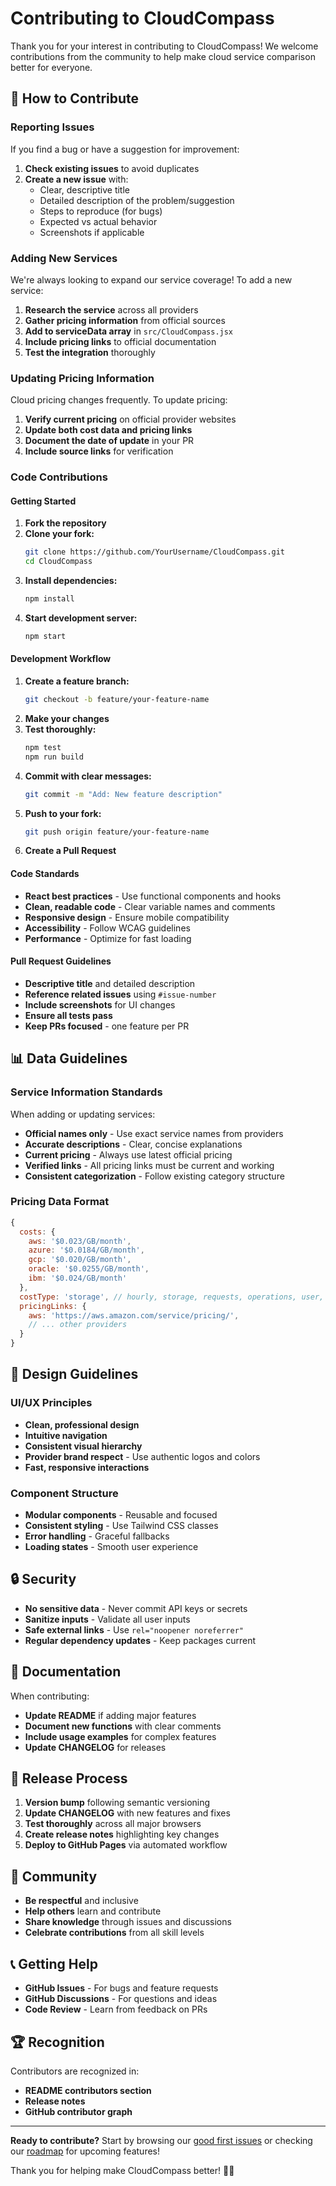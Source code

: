 # Contributing to CloudCompass

Thank you for your interest in contributing to CloudCompass! We welcome contributions from the community to help make cloud service comparison better for everyone.

## 🤝 How to Contribute

### Reporting Issues

If you find a bug or have a suggestion for improvement:

1. **Check existing issues** to avoid duplicates
2. **Create a new issue** with:
   - Clear, descriptive title
   - Detailed description of the problem/suggestion
   - Steps to reproduce (for bugs)
   - Expected vs actual behavior
   - Screenshots if applicable

### Adding New Services

We're always looking to expand our service coverage! To add a new service:

1. **Research the service** across all providers
2. **Gather pricing information** from official sources
3. **Add to serviceData array** in `src/CloudCompass.jsx`
4. **Include pricing links** to official documentation
5. **Test the integration** thoroughly

### Updating Pricing Information

Cloud pricing changes frequently. To update pricing:

1. **Verify current pricing** on official provider websites
2. **Update both cost data and pricing links**
3. **Document the date of update** in your PR
4. **Include source links** for verification

### Code Contributions

#### Getting Started

1. **Fork the repository**
2. **Clone your fork:**
   ```bash
   git clone https://github.com/YourUsername/CloudCompass.git
   cd CloudCompass
   ```
3. **Install dependencies:**
   ```bash
   npm install
   ```
4. **Start development server:**
   ```bash
   npm start
   ```

#### Development Workflow

1. **Create a feature branch:**
   ```bash
   git checkout -b feature/your-feature-name
   ```
2. **Make your changes**
3. **Test thoroughly:**
   ```bash
   npm test
   npm run build
   ```
4. **Commit with clear messages:**
   ```bash
   git commit -m "Add: New feature description"
   ```
5. **Push to your fork:**
   ```bash
   git push origin feature/your-feature-name
   ```
6. **Create a Pull Request**

#### Code Standards

- **React best practices** - Use functional components and hooks
- **Clean, readable code** - Clear variable names and comments
- **Responsive design** - Ensure mobile compatibility
- **Accessibility** - Follow WCAG guidelines
- **Performance** - Optimize for fast loading

#### Pull Request Guidelines

- **Descriptive title** and detailed description
- **Reference related issues** using `#issue-number`
- **Include screenshots** for UI changes
- **Ensure all tests pass**
- **Keep PRs focused** - one feature per PR

## 📊 Data Guidelines

### Service Information Standards

When adding or updating services:

- **Official names only** - Use exact service names from providers
- **Accurate descriptions** - Clear, concise explanations
- **Current pricing** - Always use latest official pricing
- **Verified links** - All pricing links must be current and working
- **Consistent categorization** - Follow existing category structure

### Pricing Data Format

```javascript
{
  costs: {
    aws: '$0.023/GB/month',
    azure: '$0.0184/GB/month',
    gcp: '$0.020/GB/month',
    oracle: '$0.0255/GB/month',
    ibm: '$0.024/GB/month'
  },
  costType: 'storage', // hourly, storage, requests, operations, user, etc.
  pricingLinks: {
    aws: 'https://aws.amazon.com/service/pricing/',
    // ... other providers
  }
}
```

## 🎨 Design Guidelines

### UI/UX Principles

- **Clean, professional design**
- **Intuitive navigation**
- **Consistent visual hierarchy**
- **Provider brand respect** - Use authentic logos and colors
- **Fast, responsive interactions**

### Component Structure

- **Modular components** - Reusable and focused
- **Consistent styling** - Use Tailwind CSS classes
- **Error handling** - Graceful fallbacks
- **Loading states** - Smooth user experience

## 🔒 Security

- **No sensitive data** - Never commit API keys or secrets
- **Sanitize inputs** - Validate all user inputs
- **Safe external links** - Use `rel="noopener noreferrer"`
- **Regular dependency updates** - Keep packages current

## 📝 Documentation

When contributing:

- **Update README** if adding major features
- **Document new functions** with clear comments
- **Include usage examples** for complex features
- **Update CHANGELOG** for releases

## 🚀 Release Process

1. **Version bump** following semantic versioning
2. **Update CHANGELOG** with new features and fixes
3. **Test thoroughly** across all major browsers
4. **Create release notes** highlighting key changes
5. **Deploy to GitHub Pages** via automated workflow

## 💬 Community

- **Be respectful** and inclusive
- **Help others** learn and contribute
- **Share knowledge** through issues and discussions
- **Celebrate contributions** from all skill levels

## 📞 Getting Help

- **GitHub Issues** - For bugs and feature requests
- **GitHub Discussions** - For questions and ideas
- **Code Review** - Learn from feedback on PRs

## 🏆 Recognition

Contributors are recognized in:
- **README contributors section**
- **Release notes**
- **GitHub contributor graph**

---

**Ready to contribute?** Start by browsing our [good first issues](https://github.com/AAkinDev/CloudCompass/labels/good%20first%20issue) or checking our [roadmap](https://github.com/AAkinDev/CloudCompass/projects) for upcoming features!

Thank you for helping make CloudCompass better! 🧭✨ 